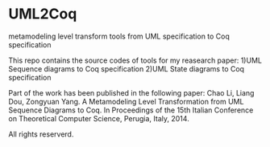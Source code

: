 UML2Coq
=======

metamodeling level transform tools from UML specification to Coq specification

This repo contains the source codes of tools for my reasearch paper:
1)UML Sequence diagrams to Coq specification
2)UML State diagrams to Coq specification

Part of the work has been published in the following paper:
Chao Li, Liang Dou, Zongyuan Yang. A Metamodeling Level Transformation from UML Sequence Diagrams to Coq. In Proceedings of the 15th Italian Conference on Theoretical Computer Science, Perugia, Italy, 2014.

All rights reserverd.
